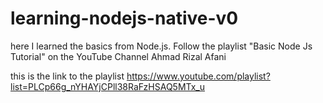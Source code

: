 # learning-nodejs-native-v0
here I learned the basics from Node.js. Follow the playlist "Basic Node Js Tutorial" on the YouTube Channel Ahmad Rizal Afani

this is the link to the playlist https://www.youtube.com/playlist?list=PLCp66g_nYHAYjCPll38RaFzHSAQ5MTx_u
